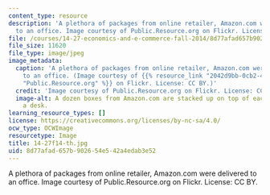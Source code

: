 ```yaml
---
content_type: resource
description: 'A plethora of packages from online retailer, Amazon.com were delivered
  to an office. Image courtesy of Public.Resource.org on Flickr. License: CC BY.'
file: /courses/14-27-economics-and-e-commerce-fall-2014/8d77afad657b902654e542a4edab3e52_14-27f14-th.jpg
file_size: 11620
file_type: image/jpeg
image_metadata:
  caption: 'A plethora of packages from online retailer, Amazon.com were delivered
    to an office. (Image courtesy of {{% resource_link "2042d9bb-0cb2-40a6-8b9e-bc9bf0ad4e7e"
    "Public.Resource.org" %}} on Flickr. License: CC BY.)'
  credit: 'Image courtesy of Public.Resource.org on Flickr. License: CC BY.'
  image-alt: A dozen boxes from Amazon.com are stacked up on top of each other on
    a desk.
learning_resource_types: []
license: https://creativecommons.org/licenses/by-nc-sa/4.0/
ocw_type: OCWImage
resourcetype: Image
title: 14-27f14-th.jpg
uid: 8d77afad-657b-9026-54e5-42a4edab3e52
---
```

A plethora of packages from online retailer, Amazon.com were delivered to an office. Image courtesy of Public.Resource.org on Flickr. License: CC BY.